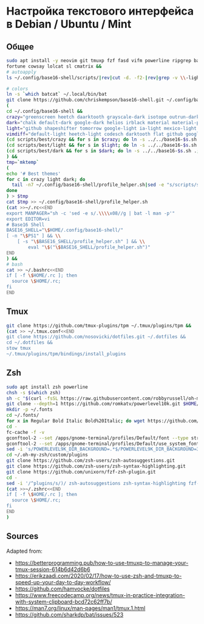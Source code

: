 # Настройка текстового интерфейса в Debian / Ubuntu / Mint

## Общее
```sh
sudo apt install -y neovim git tmuxp fzf fasd vifm powerline ripgrep bat stow chafa \
fortune cowsay lolcat sl cmatrix &&
# autoapply
ls ~/.config/base16-shell/scripts/|rev|cut -d. -f2-|rev|grep -v \\-light|fzf --bind 'enter:execute(source ~/.config/base16-shell/scripts/{}.sh)' --height=10 --border

# colors
ln -s `which batcat` ~/.local/bin/bat
git clone https://github.com/chriskempson/base16-shell.git ~/.config/base16-shell &&
(
cd ~/.config/base16-shell &&
crazy="greenscreen heetch daarktooth grayscale-dark isotope outrun-dark icy grayscale-light "
dark="chalk default-dark google-dark helios irblack material material-palenight monokai nord oceanicnext phd pop seti synth-midnight-dark tomorrow-night tube "
light="github shapeshifter tomorrow google-light ia-light mexico-light one-light summerfruit-light "
vimdiff="default-light heetch-light codesch darktooth flat github google-dark harmonic-dark helios horizon-dark macintosh pop xcode-dusk"
(cd scripts/best/crazy && for s in $crazy; do ln -s ../../base16-$s.sh .;done) &&
(cd scripts/best/light && for s in $light; do ln -s ../../base16-$s.sh .;done) &&
(cd scripts/best/dark && for s in $dark; do ln -s ../../base16-$s.sh .;done)
) &&
tmp=`mktemp`
(
echo '# Best themes'
for c in crazy light dark; do
  tail -n7 ~/.config/base16-shell/profile_helper.sh|sed -e "s/scripts/scripts\/best\/$c/" -e "s/base16_/16$c-/"
done
) > $tmp
cat $tmp >> ~/.config/base16-shell/profile_helper.sh
(cat >>~/.rc<<END
export MANPAGER="sh -c 'sed -e s/.\\\\x08//g | bat -l man -p'"
export EDITOR=vi
# Base16 Shell
BASE16_SHELL="\$HOME/.config/base16-shell/"
[ -n "\$PS1" ] && \\
    [ -s "\$BASE16_SHELL/profile_helper.sh" ] && \\
        eval "\$("\$BASE16_SHELL/profile_helper.sh")"
END
) &&
# bash
cat >> ~/.bashrc<<END
if [ -f \$HOME/.rc ]; then
  source \$HOME/.rc;
fi
END

```

## Tmux
```sh
git clone https://github.com/tmux-plugins/tpm ~/.tmux/plugins/tpm &&
(cat >> ~/.tmux.conf<<END
git clone https://github.com/nosovicki/dotfiles.git ~/.dotfiles &&
cd ~/.dotfiles &&
stow tmux
~/.tmux/plugins/tpm/bindings/install_plugins
```

## Zsh
```sh
sudo apt install zsh powerline
chsh -s $(which zsh)
sh -c "$(curl -fsSL https://raw.githubusercontent.com/robbyrussell/oh-my-zsh/master/tools/install.sh)"
git clone --depth=1 https://github.com/romkatv/powerlevel10k.git $HOME/.oh-my-zsh/custom/themes/powerlevel10k
mkdir -p ~/.fonts
cd ~/.fonts/
for x in Regular Bold Italic Bold%20Italic; do wget https://github.com/romkatv/powerlevel10k-media/raw/master/MesloLGS%20NF%20$x.ttf\;done
cd -
fc-cache -f -v
gconftool-2 --set /apps/gnome-terminal/profiles/Default/font --type string "MesloLGS NF 10"
gconftool-2 --set /apps/gnome-terminal/profiles/Default/use_system_font --type=boolean false
sed -i 's/POWERLEVEL9K_DIR_BACKGROUND=.*$/POWERLEVEL9K_DIR_BACKGROUND=31/' ~/.p10k.zsh
cd ~/.oh-my-zsh/custom/plugins
git clone https://github.com/zsh-users/zsh-autosuggestions.git
git clone https://github.com/zsh-users/zsh-syntax-highlighting.git
git clone https://github.com/unixorn/fzf-zsh-plugin.git
cd -
sed -i '/^plugins/s/)/ zsh-autosuggestions zsh-syntax-highlighting fzf-zsh-plugin)/' ~/.zshrc
(cat >>~/.zshrc<<END
if [ -f \$HOME/.rc ]; then
  source \$HOME/.rc;
fi
END
)

```
## Sources
Adapted from:
- https://betterprogramming.pub/how-to-use-tmuxp-to-manage-your-tmux-session-614b6d42d6b6
- https://erikzaadi.com/2020/02/17/how-to-use-zsh-and-tmuxp-to-speed-up-your-day-to-day-workflow/
- https://github.com/hamvocke/dotfiles
- https://www.freecodecamp.org/news/tmux-in-practice-integration-with-system-clipboard-bcd72c62ff7b/
- https://man7.org/linux/man-pages/man1/tmux.1.html
- https://github.com/sharkdp/bat/issues/523
